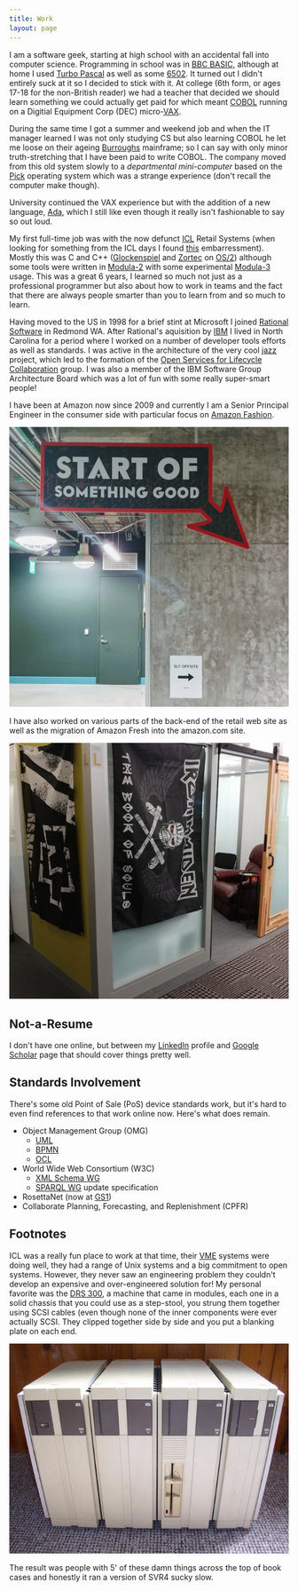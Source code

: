 ```yaml
---
title: Work
layout: page
---
```


I am a software geek, starting at high school with an accidental fall into computer science. 
Programming in school was in [BBC BASIC](https://en.wikipedia.org/wiki/BBC_BASIC), although
at home I used [Turbo Pascal](https://en.wikipedia.org/wiki/Turbo_Pascal) as well as some
[6502](https://en.wikipedia.org/wiki/MOS_Technology_6502). It turned out I didn't entirely
suck at it so I decided to stick with it. At college (6th form, or ages 17-18 for the 
non-British reader) we had a teacher that decided we should learn something we could 
actually get paid for which meant [COBOL](https://en.wikipedia.org/wiki/COBOL) running
on a Digitial Equipment Corp (DEC) micro-[VAX](https://en.wikipedia.org/wiki/VAX).

During the same time I got a summer and weekend job and when the IT manager learned I
was not only studying CS but also learning COBOL he let me loose on their ageing
[Burroughs](https://en.wikipedia.org/wiki/Burroughs_Corporation) mainframe; so I
can say with only minor truth-stretching that I have been paid to write COBOL. The
company moved from this old system slowly to a _departmental mini-computer_ based
on the [Pick](https://en.wikipedia.org/wiki/Pick_operating_system) operating system
which was a strange experience (don't recall the computer make though). 

University continued the VAX experience but with the addition of a new language, 
[Ada](https://en.wikipedia.org/wiki/Ada_(programming_language)), which I still like
even though it really isn't fashionable to say so out loud.

My first full-time job was with the now defunct
[ICL](https://en.wikipedia.org/wiki/International_Computers_Limited) Retail Systems
(when looking for something from the ICL days I found [this](_posts/2019-06-13-ICL-EMail-Signature.md) embarressment).
Mostly this was C and C++ ([Glockenspiel](http://www.edm2.com/index.php/Glockenspiel_C%2B%2B)
and [Zortec](http://www.edm2.com/index.php/Zortech_C%2B%2B) on 
[OS/2](https://en.wikipedia.org/wiki/OS/2)) although some tools were written in
[Modula-2](http://www.edm2.com/index.php/TopSpeed_Modula-2) with some 
experimental [Modula-3](http://modula3.org/) usage. This was a great 6 years, I learned 
so much not just as a professional programmer but also about how to work in teams
and the fact that there are always people smarter than you to learn from and 
so much to learn.

Having moved to the US in 1998 for a brief stint at Microsoft I joined 
[Rational Software](https://en.wikipedia.org/wiki/Rational_Software) in Redmond WA.
After Rational's aquisition by [IBM](www.ibm.com) I lived in North Carolina for a period
where I worked on a number of developer tools efforts as well as standards. I was
active in the architecture of the very cool [jazz](https://jazz.net/) project, which led to
the formation of the [Open Services for Lifecycle Collaboration](https://open-services.net/)
group. I was also a member of the IBM Software Group Architecture Board which was
a lot of fun with some really super-smart people!

I have been at Amazon now since 2009 and currently I am a Senior Principal 
Engineer in the consumer side with particular focus on 
[Amazon Fashion](https://www.amazon.com/amazon-fashion/b?node=7141123011). 

![Amazon Fashion Offsite](assets/img/work/amazon-sl-offsite.jpg)

I have
also worked on various parts of the back-end of the retail web site as well as the
migration of Amazon Fresh into the amazon.com site. 

![Office Flags](/assets/img/music/work-office-flags.jpg)

## Not-a-Resume

I don't have one online, but between my [LinkedIn](https://www.linkedin.com/in/simonkjohnston/)
profile and [Google Scholar](https://scholar.google.com/citations?user=oXcWSwYAAAAJ&hl=en)
page that should cover things pretty well.

## Standards Involvement

There's some old Point of Sale (PoS) device standards work, but it's hard to even 
find references to that work online now. Here's what does remain.

* Object Management Group (OMG)
  * [UML](http://uml.org/)
  * [BPMN](http://www.bpmn.org/)
  * [OCL](https://www.omg.org/spec/OCL/About-OCL/) 
* World Wide Web Consortium (W3C)
  * [XML Schema WG](https://www.w3.org/XML/Schema) 
  * [SPARQL WG](https://www.w3.org/2009/sparql/wiki/Main_Page) update specification
* RosettaNet (now at [GS1](https://resources.gs1us.org/rosettanet))
* Collaborate Planning, Forecasting, and Replenishment (CPFR)

## Footnotes

ICL was a really fun place to work at that time, their [VME](https://en.wikipedia.org/wiki/ICL_VME)
systems were doing well, they had a range of Unix systems and a big commitment to open
systems. However, they never saw an engineering problem they couldn't develop an 
expensive and over-engineered solution for! My personal favorite was the 
[DRS 300](https://en.wikipedia.org/wiki/ICL_DRS#DRS_300), a machine that came in modules, 
each one in a solid chassis that you could use as a step-stool, you strung them together
using SCSI cables (even though none of the inner components were ever actually SCSI. They
clipped together side by side and you put a blanking plate on each end.

![DRS 300](assets/img/work/icl-drs-300-1.jpg)

The result was people with 5' of these damn things across the top of book cases and
honestly it ran a version of SVR4 sucky slow.
